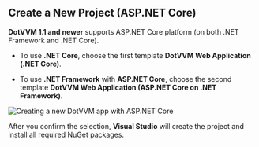 ## Create a New Project (ASP.NET Core)

**DotVVM 1.1 and newer** supports ASP.NET Core platform (on both .NET Framework and .NET Core).

+ To use **.NET Core**, choose the first template __DotVVM Web Application (.NET Core)__.

+ To use **.NET Framework** with **ASP.NET Core**, choose the second template __DotVVM Web Application (ASP.NET Core on .NET Framework)__.

<img src="{imageDir}how-to-start-dnx_img1.png" alt="Creating a new DotVVM app with ASP.NET Core" />

<br />

After you confirm the selection, **Visual Studio** will create the project and install all required NuGet packages.